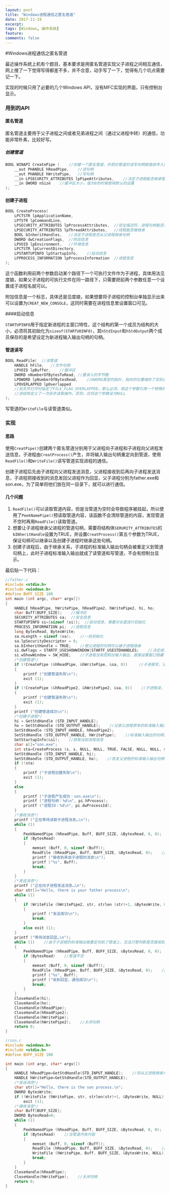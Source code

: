 ```yaml
---
layout: post
title: "Windows进程通信之匿名管道"
date: 2017-11-19
excerpt: 
tags: [Windows, 操作系统]
feature: 
comments: false
---
```


#Windows进程通信之匿名管道

最近操作系统上机有个题目，基本要求是用匿名管道实现父子进程之间相互通信，网上搜了一下觉得写得都差不多，并不合意，动手写了一下，觉得有几个坑点需要记一下。

实现的时候只用了必要的几个Windows API，没有MFC实现的界面，只有控制台显示。

### 用到的API

#### 匿名管道

匿名管道主要用于父子进程之间或者兄弟进程之间（通过父进程中转）的通信，功能非常朴素，比较好写。

##### 创建管道

```c
BOOL WINAPI CreatePipe (	//创建一个匿名管道，并把对管道的读写句柄赋值给传入的前两个参数
    __out PHANDLE hReadPipe,	//读句柄
    __out PHANDLE hWritePipe,	//写句柄
    __in LPSECURITY_ATTRIBUTES lpPipeAttributes,	//决定子进程能否继承管道句柄
    __in DWORD nSize	//缓冲区大小，值为0的时候使用默认的设置
); 
```

#### 创建子进程

```c
BOOL CreateProcess(
    LPCTSTR lpApplicationName,
    LPTSTR lpCommandLine,
    LPSECURITY_ATTRIBUTES lpProcessAttributes,	//安全描述符，进程句柄能否被继承
    LPSECURITY_ATTRIBUTES lpThreadAttributes,	//线程能否被继承
    BOOL bInheritHandles,	//决定子进程是否从父进程继承句柄
    DWORD dwCreationFlags,	//附加信息
    LPVOID lpEnvironment,	//环境信息
    LPCTSTR lpCurrentDirectory,
    LPSTARTUPINFO lpStartupInfo,	//启动信息
    LPPROCESS_INFORMATION lpProcessInformation	//进程信息
);
```

这个函数利用前两个参数启动某个路径下一个可执行文件作为子进程，具体用法见度娘，如果父子进程的可执行文件在同一路径下，只需要把前两个参数任意一个设置成子进程名就可以。

附加信息是一个标志，具体还是见度娘，如果想要将子进程的控制台单独显示出来可以设置为`CREAT_NEW_CONSOLE`，这同时需要在进程信息里设置窗口可见。

####启动信息

`STARTUPINFO`用于指定新进程的主窗口特性，这个结构的第一个成员为结构的大小，必须将其初始化为`sizeof(STARTUOINFO)`，其`hStdInput`和`hStdOutput`两个成员保存的是希望设定为新进程输入输出句柄的句柄。

#### 管道读写

```c
BOOL ReadFile(	//读管道
    HANDLE hFile,	//文件句柄
    LPVOID lpBuffer,	//缓冲区
    DWORD nNumberOfBytesToRead,	//要读入的字节数
    LPDWORD lpNumberOfBytesRead,	//DWORD类型的指针，指向的位置储存了实际读入的字符数
    LPOVERLAPPED lpOverlapped
    //如文件打开时指定了FILE_FLAG_OVERLAPPED，那么必须，用这个参数引用一个特殊的结构。
    //该结构定义了一次异步读取操作。否则，应将这个参数设为NULL
);
```

写管道的`WriteFile`与读管道类似。

### 实现

#### 思路

使用`CreatPipe()`创建两个匿名管道分别用于父进程向子进程和子进程向父进程发送信息，子进程由`CreatProcess()`产生，并将输入输出句柄重定向到管道，使用`ReadFile()`和`WriteFile()`读写管道实现进程的通信。

创建子进程后先由子进程向父进程发送消息，父进程接收到后再向子进程发送消息，子进程把接收到的消息发回父进程作为回显，父子进程分别为father.exe和son.exe，为了简单将他们放在同一目录下，就可以进行通信。

#### 几个问题

1. `ReadFile()`可以读取管道内容，但是当管道为空时会导致程序被挂起，所以使用了`PeekNamePipe()`预读取管道内容，该函数不会清除管道的内容，发现管道不空时再用`ReadFile()`读取管道。
2. 想要让子进程继承父进程的管道句柄，需要将结构体`SERURITY_ATTRIBUTES`的`bINheritHandle`设置为TRUE，并设置`CreatProcess()`第五个参数为TRUE，保证句柄可以继承以及创建子进程时继承这些句柄。
3. 创建子进程后，由于继承关系，子进程的标准输入输出句柄会被重定义到管道句柄上，此时子进程标准输入输出就成了读管道和写管道，不会有控制台显示。



最后贴一下代码： 

```c
//father.c
#include <stdio.h>
#include <windows.h>
#define BUFF_SIZE 100
int main (int argc, char* argv[])
{
	HANDLE hReadPipe, hWritePipe, hReadPipe2, hWritePipe2, hi, ho;
	char Buff[BUFF_SIZE];    //缓冲区
	SECURITY_ATTRIBUTES sa;  //安全信息
	STARTUPINFO si={sizeof (si)};  //启动信息，需要对长度进行初始化
	PROCESS_INFORMATION pi;  //进程信息
	long BytesRead, BytesWrite;
	sa.nLength = sizeof (sa);    //一些初始化
	sa.lpSecurityDescriptor = 0;
	sa.bInheritHandle = TRUE;    //使父进程的句柄可以被子进程继承
	si.dwFlags = STARTF_USESHOWWINDOW|STARTF_USESTDHANDLES;    //决定成员有效的标志
	si.wShowWindow = SW_HIDE;    //子进程没有控制台输入输出，直接设置窗口隐藏
	/*创建管道*/
	if (!CreatePipe (&hReadPipe, &hWritePipe, &sa, 0))     //子进程写，父进程读
	{
    	printf ("创建管道失败\n");
    	exit (1);
	}
	if (!CreatePipe (&hReadPipe2, &hWritePipe2, &sa, 0))    //子进程读，父进程写
	{
    	printf ("创建管道失败\n");
    	exit (1);
	}
	printf ("创建管道成功\n");
	/*创建子进程*/
	hi = GetStdHandle (STD_INPUT_HANDLE);
	ho = GetStdHandle (STD_OUTPUT_HANDLE);    //记录父进程原本的标准输入输出句柄，以备恢复
	SetStdHandle (STD_INPUT_HANDLE, hReadPipe2);
	SetStdHandle (STD_OUTPUT_HANDLE, hWritePipe);    //标准输入输出的句柄重定向到管道句柄，让子进程继承这些句柄
	GetStartupInfo(&si);    //获取当前进程信息
	char s[]="son.exe";
	int sta=CreateProcess (s, s, NULL, NULL, TRUE, FALSE, NULL, NULL, &si, &pi);    	//创建子进程，此处第五个参数要为TRUE保证句柄可以被子进程继承
	SetStdHandle (STD_INPUT_HANDLE, hi);
	SetStdHandle (STD_OUTPUT_HANDLE, ho);    //恢复父进程的标准输入输出句柄
	if (!sta)
	{
    	printf ("子进程创建失败\n");
    	exit (1);
	}
	else
	{
    	printf ("子进程产生成功：son.exe\n");
    	printf ("进程句柄：%d\n", pi.hProcess);
    	printf ("进程ID：%d\n", pi.dwProcessId);
	}
	/*接收消息*/
	printf ("正在等待读取子进程消息…\n");
	while (1)
	{
    	PeekNamedPipe (hReadPipe, Buff, BUFF_SIZE, &BytesRead, 0, 0);    //预读管道内容，防止直接调用ReadFile造成进程阻塞
    	if (BytesRead)
    	{
        	memset (Buff, 0, sizeof (Buff));
        	ReadFile (hReadPipe, Buff, BUFF_SIZE, &BytesRead, 0);    //读取来自子进程的消息
        	printf ("接收到来自子进程的消息\n");
        	printf ("%s", Buff);
        	break;
    	}
	}
	/*发送消息*/
	printf ("正在向子进程发送消息…\n");
	char str[]="Hello, there is your father process\n";
	while (1)
	{
    	if (WriteFile (hWritePipe2, str, strlen (str)+1, &BytesWrite, 0))    //向子进程发送消息
    	{
        	printf ("发送成功\n");
        	break;
    	}
    	else exit (1);
	}
	printf ("等待消息回显…\n");
	while (1)    //由于子进程的标准输出被重定向到了管道上，无法只管判断是否接收到消息，现将收到的消息发回以进行验证
	{
    	PeekNamedPipe (hReadPipe, Buff, BUFF_SIZE, &BytesRead, 0, 0);    //预读管道内容，防止直接调用ReadFile造成进程阻塞
    	if (BytesRead)    //管道不空
    	{
        	memset (Buff, 0, sizeof (Buff));
        	ReadFile (hReadPipe, Buff, BUFF_SIZE, &BytesRead, 0);    //读取回显信息
        	printf ("%s", Buff);
        	printf ("收到回显，通信成功\n");
        	break;
    	}
	}
	CloseHandle(hi);
	CloseHandle(ho);
	CloseHandle(hReadPipe);
	CloseHandle(hReadPipe2);
	CloseHandle(hWritePipe);
	CloseHandle(hWritePipe2);    //关闭句柄
	return 0;
}
```


```c
//son.c
#include <windows.h>
#include <stdio.h>
#define BUFF_SIZE 100

int main (int argc, char* argv[])
{
    HANDLE hReadPipe=GetStdHandle(STD_INPUT_HANDLE);    //将从父进程继承来的句柄取出
    HANDLE hWritePipe=GetStdHandle(STD_OUTPUT_HANDLE);
    /*发送消息*/
    char str[]="Hello, there is the son process.\n";
    DWORD BytesWrite;
    if (!WriteFile (hWritePipe, str, strlen(str)+1, &BytesWrite, NULL))  //向管道内传入消息
        exit (1);
    /*接收消息*/
    char Buff[BUFF_SIZE];
    DWORD BytesRead=0;
    while (1)
    {
        PeekNamedPipe (hReadPipe, Buff, BUFF_SIZE, &BytesRead, 0, 0);  //预读管道内容，防止直接调用ReadFile造成进程阻塞
        if (BytesRead)    //当管道内有内容
        {
            memset (Buff, 0, sizeof (Buff));
            ReadFile (hReadPipe, Buff, BUFF_SIZE, &BytesRead, 0);    //读取管道内容
            WriteFile (hWritePipe, Buff, BUFF_SIZE, &BytesWrite, NULL);    //将接收到的内容作为回显信息发给父进程
            break;
        }
    }
    CloseHandle(hReadPipe);
    CloseHandle(hWritePipe);    //关闭句柄
    return 0;
}
```